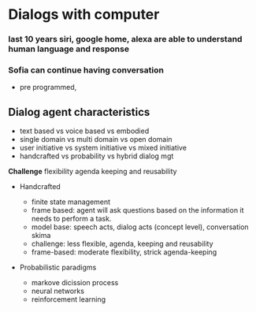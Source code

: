 # Dialogs with computer 

### last 10 years siri, google home, alexa are able to understand human language and response 
### Sofia can continue having conversation 
- pre programmed, 

## Dialog agent characteristics
- text based vs voice based vs embodied 
- single domain vs multi domain vs open domain 
- user initiative vs system initiative vs mixed initiative 
- handcrafted vs probability vs hybrid dialog mgt 

**Challenge** flexibility agenda keeping and reusability 

- Handcrafted 
    - finite state management 
    - frame based: agent will ask questions based on the information it needs to perform a task. 
    - model base: speech acts, dialog acts (concept level), conversation skima  
    - challenge: less flexible, agenda, keeping and reusability 
    - frame-based: moderate flexibility, strick agenda-keeping 

- Probabilistic paradigms 
    - markove dicission process 
    - neural networks 
    - reinforcement learning 